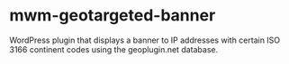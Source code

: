 # mwm-geotargeted-banner
WordPress plugin that displays a banner to IP addresses with certain ISO 3166 continent codes using the geoplugin.net database.

